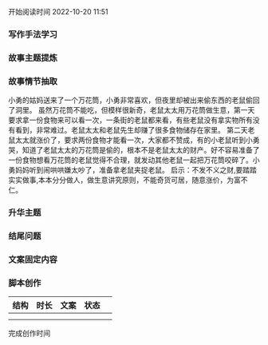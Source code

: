 开始阅读时间 2022-10-20  11:51

### 写作手法学习


### 故事主题提炼


### 故事情节抽取
小勇的姑妈送来了一个万花筒，小勇非常喜欢，但夜里却被出来偷东西的老鼠偷回了洞里。
虽然万花筒不能吃，但模样很新奇，老鼠太太用万花筒做生意，第一天要求拿一份食物来可以看一次，一条街的老鼠都来看，有些老鼠没有拿实物所有没有看到，非常难过。老鼠太太和老鼠先生却赚了很多食物储存在家里。
第二天老鼠太太就涨价了，要求两份食物才能看一次，大家都不赞成，有的小老鼠听到小勇哭，知道了老鼠太太的万花筒是偷的，根本不是老鼠太太的财产。好不容易准备了一份食物想看万花筒的老鼠觉得不合理，就发动其他老鼠一起把万花筒咬碎了。小勇妈妈听到闹哄哄嫌太吵了，准备拿老鼠夹捉老鼠。
启示：不发不义之财,要踏踏实实做事,本本分分做人，做生意讲究原则，不能奇货可居，随意涨价，为富不仁。


### 升华主题


### 结尾问题


### 文案固定内容


### 脚本创作

| 结构 | 时长 | 文案 | 状态 |     |
| ---- | ---- | ---- | ---- | --- |
|      |      |      |      |     |
|      |      |      |      |     |

完成创作时间  

